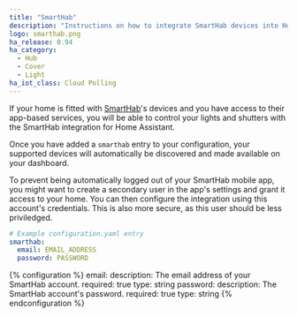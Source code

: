 ```yaml
---
title: "SmartHab"
description: "Instructions on how to integrate SmartHab devices into Home Assistant"
logo: smarthab.png
ha_release: 0.94
ha_category:
  - Hub
  - Cover
  - Light
ha_iot_class: Cloud Polling
---
```


If your home is fitted with [SmartHab](http://www.smarthab.fr/en/home/)'s 
devices and you have access to their app-based services, you will be able 
to control your lights and shutters with the SmartHab integration for Home 
Assistant.

Once you have added a `smarthab` entry to your configuration, your supported 
devices will automatically be discovered and made available on your dashboard.

<p class='note warning'>
  To prevent being automatically logged out of your SmartHab mobile app, you
  might want to create a secondary user in the app's settings and grant it
  access to your home. You can then configure the integration using this account's
  credentials. This is also more secure, as this user should be less priviledged.
</p>

```yaml
# Example configuration.yaml entry
smarthab:
  email: EMAIL_ADDRESS
  password: PASSWORD
```

{% configuration %}
email:
  description: The email address of your SmartHab account.
  required: true
  type: string
password:
  description: The SmartHab account's password.
  required: true
  type: string
{% endconfiguration %}
